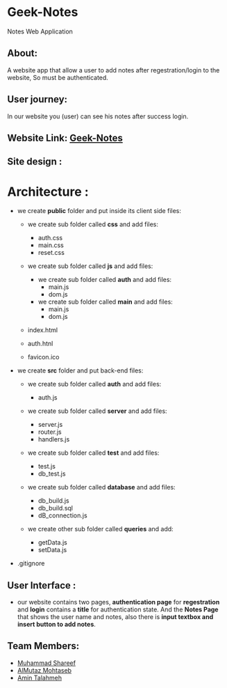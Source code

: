 # Geek-Notes
Notes Web Application

## About:
   A website app that allow a user to add notes after regestration/login to the website, So must be authenticated.   

## User journey:
   In our website you (user) can see his notes after success login.

## Website Link: [Geek-Notes]()

## Site design :

 # Architecture :
  
  - we create **public** folder and put inside its client side files:
     - we create sub folder called **css** and add files:
          - auth.css
          - main.css
          - reset.css
     - we create sub folder called **js** and add files:
       - we create sub folder called **auth** and add files:
          - main.js
          - dom.js
       - we create sub folder called **main** and add files:
          - main.js
          - dom.js
          
      - index.html
      - auth.htnl
      - favicon.ico
      
  - we create **src** folder and put back-end files:
    - we create sub folder called **auth** and add files:
         - auth.js
    - we create sub folder called **server** and add files:
         - server.js
         - router.js
         - handlers.js
    - we create sub folder called **test** and add files:
         - test.js
         - db_test.js
    - we create sub folder called **database** and add files:
        - db_build.js
        - db_build.sql
        - dB_connection.js
        
    - we create other sub folder called **queries** and add:
        - getData.js
        - setData.js
        
   - .gitignore

   
## User Interface : 
   - our website contains two pages, **authentication page** for **regestration** and **login** contains a **title** for authentication state. And the **Notes Page** that shows the user name and notes, also there is **input textbox and insert button to add notes**.

## Team Members:
  - [Muhammad Shareef](https://github.com/mhmdtshref)
  - [AlMutaz Mohtaseb](https://github.com/alMutazBeAllah)
  - [Amin Talahmeh](https://github.com/ameentalahmeh)
